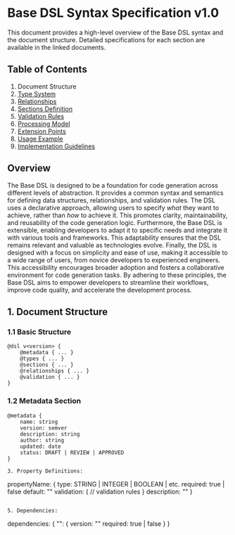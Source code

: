 # Base DSL Syntax Specification v1.0

This document provides a high-level overview of the Base DSL syntax and the document structure. Detailed specifications for each section are available in the linked documents.

## Table of Contents

1. Document Structure
2. [Type System](TypeSystem.md)
3. [Relationships](Relationships.md)
4. [Sections Definition](SectionsDefinition.md)
5. [Validation Rules](ValidationRules.md)
6. [Processing Model](ProcessingModel.md)
7. [Extension Points](ExtensionPoints.md)
8. [Usage Example](UsageExample.md)
9. [Implementation Guidelines](ImplementationGuidelines.md)


## Overview

The Base DSL is designed to be a foundation for code generation across different levels of abstraction. It provides a common syntax and semantics for defining data structures, relationships, and validation rules.  The DSL uses a declarative approach, allowing users to specify *what* they want to achieve, rather than *how* to achieve it.  This promotes clarity, maintainability, and reusability of the code generation logic.  Furthermore, the Base DSL is extensible, enabling developers to adapt it to specific needs and integrate it with various tools and frameworks.  This adaptability ensures that the DSL remains relevant and valuable as technologies evolve.  Finally, the DSL is designed with a focus on simplicity and ease of use, making it accessible to a wide range of users, from novice developers to experienced engineers.  This accessibility encourages broader adoption and fosters a collaborative environment for code generation tasks.  By adhering to these principles, the Base DSL aims to empower developers to streamline their workflows, improve code quality, and accelerate the development process.

## 1. Document Structure

### 1.1 Basic Structure
```
@dsl v<version> {
    @metadata { ... }
    @types { ... }
    @sections { ... }
    @relationships { ... }
    @validation { ... }
}
```

### 1.2 Metadata Section
```
@metadata {
    name: string
    version: semver
    description: string
    author: string
    updated: date
    status: DRAFT | REVIEW | APPROVED
}

3. Property Definitions:
```
propertyName: {
    type: STRING | INTEGER | BOOLEAN | etc.
    required: true | false
    default: "<value>"
    validation: {
        // validation rules
    }
    description: "<description>"
}
```

5. Dependencies:
```
dependencies: {
    "<dependency>": {
        version: "<version-constraint>"
        required: true | false
    }
}
```